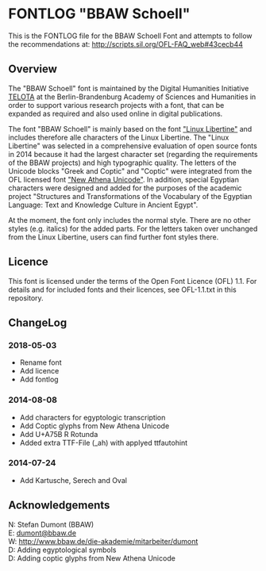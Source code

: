 # FONTLOG "BBAW Schoell"

This is the FONTLOG file for the BBAW Schoell Font and attempts to follow the recommendations at:  http://scripts.sil.org/OFL-FAQ_web#43cecb44

## Overview

The "BBAW Schoell" font is maintained by the Digital Humanities Initiative [TELOTA](http://www.bbaw.de/telota) at the Berlin-Brandenburg Academy of Sciences and Humanities in order to support various research projects with a font, that can be expanded as required and also used online in digital publications.

The font "BBAW Schoell" is mainly based on the font ["Linux Libertine"](http://libertine-fonts.org/) and includes therefore alle characters of the Linux Libertine. The "Linux Libertine" was selected in a comprehensive evaluation of open source fonts in 2014 because it had the largest character set (regarding the requirements of the BBAW projects) and high typographic quality. The letters of the Unicode blocks "Greek and Coptic" and "Coptic" were integrated from the OFL licensed font ["New Athena Unicode"](http://apagreekkeys.org). In addition, special Egyptian characters were designed and added for the purposes of the academic project "Structures and Transformations of the Vocabulary of the Egyptian Language: Text and Knowledge Culture in Ancient Egypt". 

At the moment, the font only includes the normal style. There are no other styles (e.g. italics) for the added parts. For the letters taken over unchanged from the Linux Libertine, users can find further font styles there.

## Licence

This font is licensed under the terms of the Open Font Licence (OFL) 1.1. For details and for included fonts and their licences, see OFL-1.1.txt in this repository.

## ChangeLog

### 2018-05-03 

* Rename font
* Add licence
* Add fontlog

### 2014-08-08

* Add characters for egyptologic transcription
* Add Coptic glyphs from New Athena Unicode
* Add U+A75B R Rotunda
* Added extra TTF-File (_ah) with applyed ttfautohint

### 2014-07-24

* Add Kartusche, Serech and Oval

## Acknowledgements

N: Stefan Dumont (BBAW)   
E: dumont@bbaw.de   
W: http://www.bbaw.de/die-akademie/mitarbeiter/dumont  
D: Adding egyptological symbols  
D: Adding coptic glyphs from New Athena Unicode  